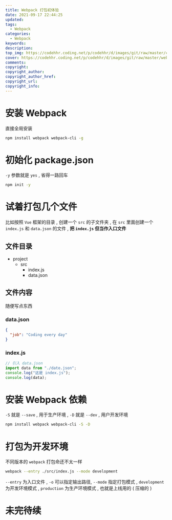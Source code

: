 ```yaml
---
title: Webpack 打包初体验
date: 2021-09-17 22:44:25
updated:
tags:
  - Webpack
categories:
  - Webpack
keywords:
description:
top_img: https://codehhr.coding.net/p/codehhr/d/images/git/raw/master/csslayouts/sunrise.jpg
cover: https://codehhr.coding.net/p/codehhr/d/images/git/raw/master/webpack/logo.jpeg
comments:
copyright:
copyright_author:
copyright_author_href:
copyright_url:
copyright_info:
---
```


# 安装 Webpack

直接全局安装

```bash
npm install webpack webpack-cli -g
```

# 初始化 package.json

`-y` 参数就是 `yes` , 省得一路回车

```bash
npm init -y
```

# 试着打包几个文件

比如按照 `Vue` 框架的目录 , 创建一个 `src` 的子文件夹 , 在 `src` 里面创建一个 `index.js` 和 `data.json` 的文件 , **把 `index.js` 但当作入口文件**

## 文件目录

- project
  - src
    - index.js
    - data.json

## 文件内容

随便写点东西

### data.json

```json
{
  "job": "Coding every day"
}
```

### index.js

```js
// 引入 data.json
import data from "./date.json";
console.log("这是 index.js");
console.log(data);
```

# 安装 Webpack 依赖

`-S` 就是 `--save` , 用于生产环境 , `-D` 就是 `--dev` , 用户开发环境

```bash
npm install webpack webpack-cli -S -D
```

# 打包为开发环境

不同版本的 `webpack` 打包命还不太一样

```bash
webpack --entry ./src/index.js --mode development
```

`--entry` 为入口文件 , `-o` 可以指定输出路径, `--mode` 指定打包模式 , `development` 为开发环境模式 , `production` 为生产环境模式 , 也就是上线用的 ( 压缩的 )

# 未完待续
